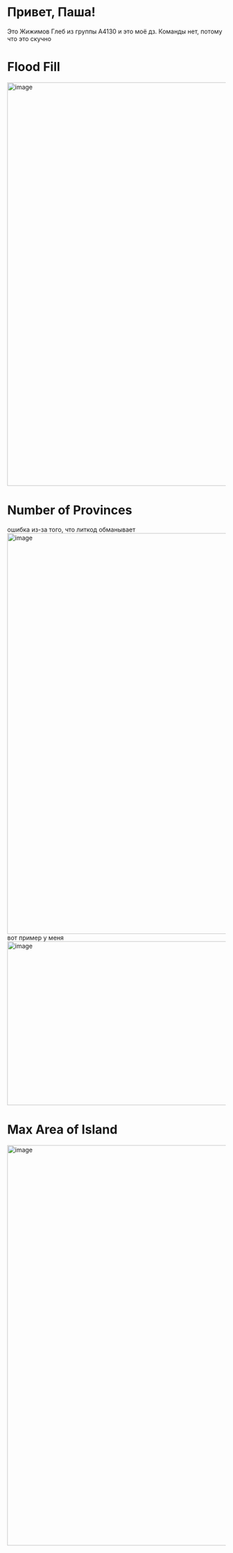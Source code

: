 # Привет, Паша!
Это Жижимов Глеб из группы А4130 и это моё дз.
Команды нет, потому что это скучно
# Flood Fill
<img width="1913" height="928" alt="image" src="https://github.com/user-attachments/assets/a0ec5246-1854-483c-945c-4d7bdcfb65f4" />

# Number of Provinces
ошибка из-за того, что литкод обманывает
<img width="1915" height="922" alt="image" src="https://github.com/user-attachments/assets/43e27bfe-8235-4b42-89a1-04df5f1e7c46" />
вот пример у меня
<img width="709" height="377" alt="image" src="https://github.com/user-attachments/assets/4903f60c-e072-4170-be85-2b2286594cb6" />


# Max Area of Island
<img width="1891" height="921" alt="image" src="https://github.com/user-attachments/assets/f81799f9-4dbb-447a-b76f-d0a57c09e203" />
